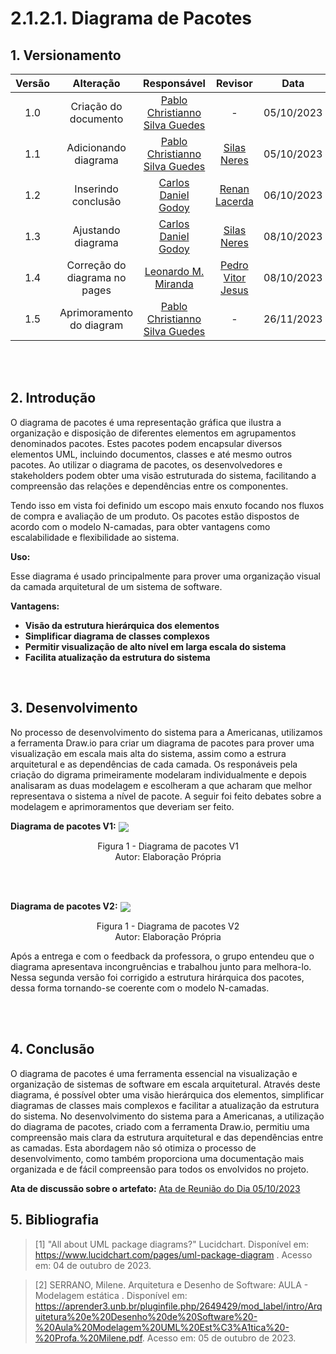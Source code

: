 # 2.1.2.1. Diagrama de Pacotes

## 1. Versionamento

| Versão |                      Alteração                      |    Responsável     |      Revisor       | Data  |
| :----: | :-------------------------------------------------: | :----------------: | :----------------: | :---: |
|  1.0   |  Criação do documento   | [Pablo Christianno Silva Guedes](https://github.com/PabloChristianno)  | - | 05/10/2023 |
|  1.1   |  Adicionando diagrama   | [Pablo Christianno Silva Guedes](https://github.com/PabloChristianno)  | [Silas Neres](https://github.com/Silas-neres) | 05/10/2023 |
|  1.2   |  Inserindo conclusão   | [Carlos Daniel Godoy](https://github.com/CDGodoy)  | [Renan Lacerda](https://github.com/lacerdaRenan) | 06/10/2023 |
|  1.3   |  Ajustando diagrama   | [Carlos Daniel Godoy](https://github.com/CDGodoy)  | [Silas Neres](https://github.com/Silas-neres) | 08/10/2023 |
|  1.4   |  Correção do diagrama no pages  | [Leonardo M. Miranda](https://github.com/leomichalski)  | [Pedro Vitor Jesus](https://github.com/Peedrooo) | 08/10/2023 |
|  1.5   |  Aprimoramento do diagram   | [Pablo Christianno Silva Guedes](https://github.com/PabloChristianno)  | - | 26/11/2023 |


<br/>
<br/>

## 2. Introdução
O diagrama de pacotes é uma representação gráfica que ilustra a organização e disposição de diferentes elementos em agrupamentos denominados pacotes. Estes pacotes podem encapsular diversos elementos UML, incluindo documentos, classes e até mesmo outros pacotes. Ao utilizar o diagrama de pacotes, os desenvolvedores e stakeholders podem obter uma visão estruturada do sistema, facilitando a compreensão das relações e dependências entre os componentes.

Tendo isso em vista foi definido um escopo mais enxuto focando nos fluxos de compra e avaliação de um produto. Os pacotes estão dispostos de acordo com o modelo N-camadas, para obter vantagens como escalabilidade e flexibilidade ao sistema.

**Uso:**

Esse diagrama é usado principalmente para prover uma organização visual da camada arquitetural de um sistema de software.

**Vantagens:**

- **Visão da estrutura hierárquica dos elementos** 
- **Simplificar diagrama de classes complexos** 
- **Permitir visualização de alto nível em larga escala do sistema** 
- **Facilita atualização da estrutura do sistema** 

<br/>


## 3. Desenvolvimento
No processo de desenvolvimento do sistema para a Americanas, utilizamos a ferramenta Draw.io para criar um diagrama de pacotes para prover uma visualização em escala mais alta do sistema, assim como a estrura arquitetural e as dependências de cada camada. Os responáveis pela criação do digrama primeiramente modelaram individualmente e depois analisaram as duas modelagem e escolheram a que acharam que melhor representava o sistema a nível de pacote. A seguir foi feito debates sobre a modelagem e aprimoramentos que deveriam ser feito.

**Diagrama de pacotes V1:**
<img align="center" src="./img/diagrama_de_pacotes.png">
<p align="center">
Figura 1 - Diagrama de pacotes V1<br>Autor: Elaboração Própria
</p>

<br/><br/>

**Diagrama de pacotes V2:**
<img align="center" src="./img/diagrama_de_pacotes2.png">
<p align="center">
Figura 1 - Diagrama de pacotes V2<br>Autor: Elaboração Própria
</p>

Após a entrega e com o feedback da professora, o grupo entendeu que o diagrama apresentava incongruências e trabalhou junto para melhora-lo. Nessa segunda versão foi corrigido a estrutura hirárquica dos pacotes, dessa forma tornando-se coerente com o modelo N-camadas.

<br/><br/>

## 4. Conclusão
O diagrama de pacotes é uma ferramenta essencial na visualização e organização de sistemas de software em escala arquitetural. Através deste diagrama, é possível obter uma visão hierárquica dos elementos, simplificar diagramas de classes mais complexos e facilitar a atualização da estrutura do sistema. No desenvolvimento do sistema para a Americanas, a utilização do diagrama de pacotes, criado com a ferramenta Draw.io, permitiu uma compreensão mais clara da estrutura arquitetural e das dependências entre as camadas. Esta abordagem não só otimiza o processo de desenvolvimento, como também proporciona uma documentação mais organizada e de fácil compreensão para todos os envolvidos no projeto.

**Ata de discussão sobre o artefato:** [Ata de Reunião do Dia 05/10/2023](2.3.AtasSegundaEntrega.md)
<br/>


## 5. Bibliografia

> [1] "All about UML package diagrams?" Lucidchart. Disponível em: https://www.lucidchart.com/pages/uml-package-diagram . Acesso em: 04 de outubro de 2023.

> [2] SERRANO, Milene. Arquitetura e Desenho de Software: AULA - Modelagem estática . Disponível em: https://aprender3.unb.br/pluginfile.php/2649429/mod_label/intro/Arquitetura%20e%20Desenho%20de%20Software%20-%20Aula%20Modelagem%20UML%20Est%C3%A1tica%20-%20Profa.%20Milene.pdf. Acesso em: 05 de outubro de 2023.
